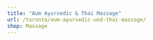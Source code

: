 ```yaml
---
title: "Aum Ayurvedic & Thai Massage"
url: /toronto/aum-ayurvedic-und-thai-massage/
shop: Massage
---
```

